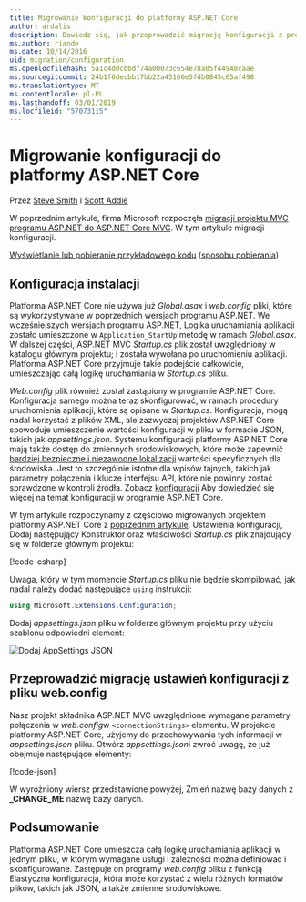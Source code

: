 ```yaml
---
title: Migrowanie konfiguracji do platformy ASP.NET Core
author: ardalis
description: Dowiedz się, jak przeprowadzić migrację konfiguracji z projektu programu ASP.NET MVC do projektu programu ASP.NET Core MVC.
ms.author: riande
ms.date: 10/14/2016
uid: migration/configuration
ms.openlocfilehash: 5a1c4d0cbbdf74a00073c654e78a05f44948caae
ms.sourcegitcommit: 24b1f6decbb17bb22a45166e5fdb0845c65af498
ms.translationtype: MT
ms.contentlocale: pl-PL
ms.lasthandoff: 03/01/2019
ms.locfileid: "57073115"
---
```

# <a name="migrate-configuration-to-aspnet-core"></a>Migrowanie konfiguracji do platformy ASP.NET Core

Przez [Steve Smith](https://ardalis.com/) i [Scott Addie](https://scottaddie.com)

W poprzednim artykule, firma Microsoft rozpoczęła [migracji projektu MVC programu ASP.NET do ASP.NET Core MVC](xref:migration/mvc). W tym artykule migracji konfiguracji.

[Wyświetlanie lub pobieranie przykładowego kodu](https://github.com/aspnet/Docs/tree/master/aspnetcore/migration/configuration/samples) ([sposobu pobierania](xref:index#how-to-download-a-sample))

## <a name="setup-configuration"></a>Konfiguracja instalacji

Platforma ASP.NET Core nie używa już *Global.asax* i *web.config* pliki, które są wykorzystywane w poprzednich wersjach programu ASP.NET. We wcześniejszych wersjach programu ASP.NET, Logika uruchamiania aplikacji zostało umieszczone w `Application_StartUp` metodę w ramach *Global.asax*. W dalszej części, ASP.NET MVC *Startup.cs* plik został uwzględniony w katalogu głównym projektu; i została wywołana po uruchomieniu aplikacji. Platforma ASP.NET Core przyjmuje takie podejście całkowicie, umieszczając całą logikę uruchamiania w *Startup.cs* pliku.

*Web.config* plik również został zastąpiony w programie ASP.NET Core. Konfiguracja samego można teraz skonfigurować, w ramach procedury uruchomienia aplikacji, które są opisane w *Startup.cs*. Konfiguracja, mogą nadal korzystać z plików XML, ale zazwyczaj projektów ASP.NET Core spowoduje umieszczenie wartości konfiguracji w pliku w formacie JSON, takich jak *appsettings.json*. Systemu konfiguracji platformy ASP.NET Core mają także dostęp do zmiennych środowiskowych, które może zapewnić [bardziej bezpieczne i niezawodne lokalizacji](xref:security/app-secrets) wartości specyficznych dla środowiska. Jest to szczególnie istotne dla wpisów tajnych, takich jak parametry połączenia i klucze interfejsu API, które nie powinny zostać sprawdzone w kontroli źródła. Zobacz [konfiguracji](xref:fundamentals/configuration/index) Aby dowiedzieć się więcej na temat konfiguracji w programie ASP.NET Core.

W tym artykule rozpoczynamy z częściowo migrowanych projektem platformy ASP.NET Core z [poprzednim artykule](xref:migration/mvc). Ustawienia konfiguracji, Dodaj następujący Konstruktor oraz właściwości *Startup.cs* plik znajdujący się w folderze głównym projektu:

[!code-csharp[](configuration/samples/WebApp1/src/WebApp1/Startup.cs?range=11-16)]

Uwaga, który w tym momencie *Startup.cs* pliku nie będzie skompilować, jak nadal należy dodać następujące `using` instrukcji:

```csharp
using Microsoft.Extensions.Configuration;
```

Dodaj *appsettings.json* pliku w folderze głównym projektu przy użyciu szablonu odpowiedni element:

![Dodaj AppSettings JSON](configuration/_static/add-appsettings-json.png)

## <a name="migrate-configuration-settings-from-webconfig"></a>Przeprowadzić migrację ustawień konfiguracji z pliku web.config

Nasz projekt składnika ASP.NET MVC uwzględnione wymagane parametry połączenia w *web.config*w `<connectionStrings>` elementu. W projekcie platformy ASP.NET Core, użyjemy do przechowywania tych informacji w *appsettings.json* pliku. Otwórz *appsettings.json*i zwróć uwagę, że już obejmuje następujące elementy:

[!code-json[](../migration/configuration/samples/WebApp1/src/WebApp1/appsettings.json?highlight=4)]

W wyróżniony wiersz przedstawione powyżej, Zmień nazwę bazy danych z **_CHANGE_ME** nazwę bazy danych.

## <a name="summary"></a>Podsumowanie

Platforma ASP.NET Core umieszcza całą logikę uruchamiania aplikacji w jednym pliku, w którym wymagane usługi i zależności można definiować i skonfigurowane. Zastępuje on programy *web.config* pliku z funkcją Elastyczna konfiguracja, która może korzystać z wielu różnych formatów plików, takich jak JSON, a także zmienne środowiskowe.
